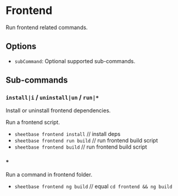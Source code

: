 # Frontend

Run frontend related commands.

## Options

- `subCommand`: Optional supported sub-commands.

## Sub-commands

### `install|i` / `uninstall|un` / `run|*`

Install or uninstall frontend dependencies.

Run a frontend script.

- `sheetbase frontend install` // install deps
- `sheetbase frontend run build` // run frontend build script
- `sheetbase frontend build` // run frontend build script

### `*`

Run a command in frontend folder.

- `sheetbase frontend ng build` // equal `cd frontend && ng build`